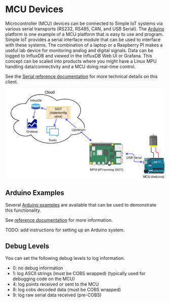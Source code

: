 # MCU Devices

Microcontroller (MCU) devices can be connected to Simple IoT systems via various
serial transports (RS232, RS485, CAN, and USB Serial). The
[Arduino](https://www.arduino.cc/) platform is one example of a MCU platform
that is easy to use and program. Simple IoT provides a serial interface module
that can be used to interface with these systems. The combination of a laptop or
a Raspberry PI makes a useful lab device for monitoring analog and digital
signals. Data can be logged to InfluxDB and viewed in the InfluxDB Web UI or
Grafana. This concept can be scaled into products where you might have a Linux
MPU handling data/connectivity and a MCU doing real-time control.

See the [Serial reference documentation](../ref/serial.md) for more technical
details on this client.

![mcu](images/mcu.png)

## Arduino Examples

Several
[Arduino examples](https://github.com/simpleiot/firmware/tree/master/Arduino)
are available that can be used to demonstrate this functionality.

See [reference documentation](../ref/serial.md) for more information.

TODO: add instructions for setting up an Arduino system.

## Debug Levels

You can set the following debug levels to log information.

- 0: no debug information
- 1: log ASCII strings (must be COBS wrapped) (typically used for debugging code
  on the MCU)
- 4: log points received or sent to the MCU
- 8: log cobs decoded data (must be COBS wrapped)
- 9: log raw serial data received (pre-COBS)
